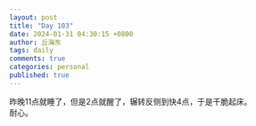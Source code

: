 ```yaml
---
layout: post
title: "Day 103"
date: 2024-01-31 04:30:15 +0800
author: 丘海东 
tags: daily
comments: true
categories: personal
published: true
---
```

昨晚11点就睡了，但是2点就醒了，辗转反侧到快4点，于是干脆起床。  
耐心。
